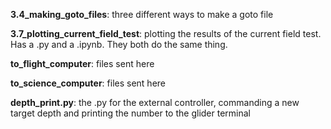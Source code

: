 **3.4_making_goto_files**: three different ways to make a goto file

**3.7_plotting_current_field_test**: plotting the results of the current field test. Has a .py and a .ipynb. They both do the same thing.

**to_flight_computer**: files sent here

**to_science_computer**: files sent here

**depth_print.py**: the .py for the external controller, commanding a new target depth and printing the number to the glider terminal